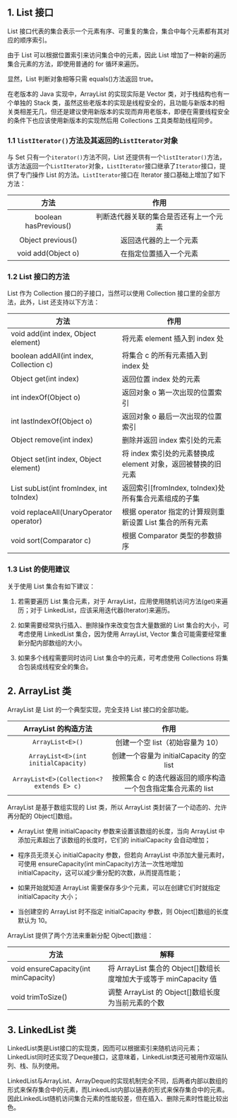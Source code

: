 ## 1. List 接口

List 接口代表的集合表示一个元素有序、可重复的集合，集合中每个元素都有其对应的顺序索引。

由于 List 可以根据位置索引来访问集合中的元素，因此 List 增加了一种新的遍历集合元素的方法，即使用普通的 for 循环来遍历。

显然，List 判断对象相等只需 equals()方法返回 true。

在老版本的 Java 实现中，ArrayList 的实现实际是 Vector 类，对于栈结构也有一个单独的 Stack 类，虽然这些老版本的实现是线程安全的，且功能与新版本的相关类相差无几，但还是建议使用新版本的实现而弃用老版本，即便在需要线程安全的条件下也应该使用新版本的实现然后用 Collections 工具类帮助线程同步。

### 1.1 `listIterator()`方法及其返回的`ListIterator`对象

与 Set 只有一个`iterator()`方法不同，List 还提供有一个`listIterator()`方法，该方法返回一个`ListIterator`对象，`ListIterator`接口继承了`Iterator`接口，提供了专门操作 List 的方法。`ListIterator`接口在 Iterator 接口基础上增加了如下方法：

|         方法          |                  作用                  |
| :-------------------: | :------------------------------------: |
| boolean hasPrevious() | 判断迭代器关联的集合是否还有上一个元素 |
|   Object previous()   |         返回迭代器的上一个元素         |
|  void add(Object o)   |         在指定位置插入一个元素         |

### 1.2 List 接口的方法

List 作为 Collection 接口的子接口，当然可以使用 Collection 接口里的全部方法，此外，List 还支持以下方法：

| 方法                                     | 作用                                                         |
| ---------------------------------------- | ------------------------------------------------------------ |
| void add(int index, Object element)      | 将元素 element 插入到 index 处                               |
| boolean addAll(int index, Collection c)  | 将集合 c 的所有元素插入到 index 处                           |
| Object get(int index)                    | 返回位置 index 处的元素                                      |
| int indexOf(Object o)                    | 返回对象 o 第一次出现的位置索引                              |
| int lastIndexOf(Object o)                | 返回对象 o 最后一次出现的位置索引                            |
| Object remove(int index)                 | 删除并返回 index 索引处的元素                                |
| Object set(int index, Object element)    | 将 index 索引处的元素替换成 element 对象，返回被替换的旧元素 |
| List subList(int fromIndex, int toIndex) | 返回索引[fromIndex, toIndex)处所有集合元素组成的子集         |
| void replaceAll(UnaryOperator operator)  | 根据 operator 指定的计算规则重新设置 List 集合的所有元素     |
| void sort(Comparator c)                  | 根据 Comparator 类型的参数排序                               |

### 1.3 List 的使用建议

关于使用 List 集合有如下建议：

1. 若需要遍历 List 集合元素，对于 ArrayList，应用使用随机访问方法(get)来遍历；对于 LinkedList，应该采用迭代器(Iterator)来遍历。

2. 如果需要经常执行插入、删除操作来改变包含大量数据的 List 集合的大小，可考虑使用 LinkedList 集合，因为使用 ArrayList, Vector 集合可能需要经常重新分配内部数组的大小。

3. 如果多个线程需要同时访问 List 集合中的元素，可考虑使用 Collections 将集合包装成线程安全的集合。

## 2. ArrayList 类

ArrayList 是 List 的一个典型实现，完全支持 List 接口的全部功能。

|           ArrayList 的构造方法            |                             作用                             |
| :---------------------------------------: | :----------------------------------------------------------: |
|             `ArrayList<E>()`              |               创建一个空 list（初始容量为 10）               |
|    `ArrayList<E>(int initialCapacity)`    |           创建一个容量为 initialCapacity 的空 list           |
| `ArrayList<E>(Collection<? extends E> c)` | 按照集合 c 的迭代器返回的顺序构造一个包含指定集合元素的 list |

ArrayList 是基于数组实现的 List 类，所以 ArrayList 类封装了一个动态的、允许再分配的 Object[]数组。

-   ArrayList 使用 initialCapacity 参数来设置该数组的长度，当向 ArrayList 中添加元素超出了该数组的长度时，它们的 initialCapacity 会自动增加；
-   程序员无须关心 initialCapacity 参数，但若向 ArrayList 中添加大量元素时，可使用 ensureCapacity(int minCapacity)方法一次性地增加 initialCapacity，这可以减少重分配的次数，从而提高性能；

-   如果开始就知道 ArrayList 需要保存多少个元素，可以在创建它们时就指定 initialCapacity 大小；

-   当创建空的 ArrayList 时不指定 initialCapacity 参数，则 Object[]数组的长度默认为 10。

ArrayList 提供了两个方法来重新分配 Ojbect[]数组：

| 方法                                 | 解释                                                              |
| ------------------------------------ | ----------------------------------------------------------------- |
| void ensureCapacity(int minCapacity) | 将 ArrayList 集合的 Object[]数组长度增加大于或等于 minCapacity 值 |
| void trimToSize()                    | 调整 ArrayList 的 Object[]数组长度为当前元素的个数                |

## 3. LinkedList 类

LinkedList类是List接口的实现类，因而可以根据索引来随机访问元素；LinkedList同时还实现了Deque接口，这意味着，LinkedList类还可被用作双端队列、栈、队列使用。

LinkedList与ArrayList、ArrayDeque的实现机制完全不同，后两者内部以数组的形式来保存集合中的元素，而LinkedList内部以链表的形式来保存集合中的元素。因此LinkedList随机访问集合元素的性能较差，但在插入、删除元素时性能比较出色。

